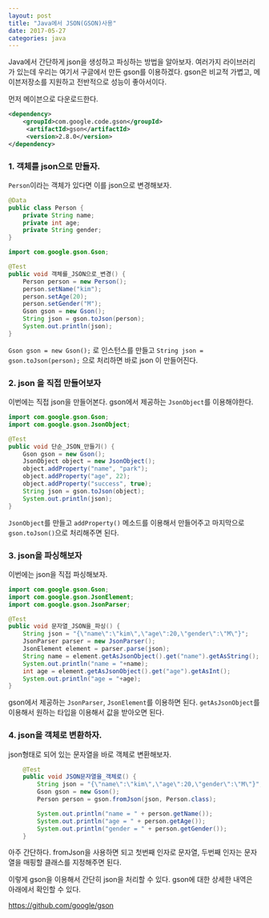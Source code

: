 ```yaml
---
layout: post
title: "Java에서 JSON(GSON)사용"
date: 2017-05-27
categories: java
---
```


Java에서 간단하게 json을 생성하고 파싱하는 방법을 알아보자. 여러가지 라이브러리가 있는데 우리는 여기서 구글에서 만든 gson를 이용하겠다.  gson은 비교적 가볍고, 메이븐저장소를 지원하고 전반적으로 성능이 좋아서이다.

먼저 메이븐으로 다운로드한다. 

```xml
<dependency>
	<groupId>com.google.code.gson</groupId>
	 <artifactId>gson</artifactId>
	 <version>2.8.0</version>
</dependency>
```

### 1. 객체를 json으로 만들자.

`Person`이라는 객체가 있다면 이를 json으로 변경해보자.

```java
@Data
public class Person {
	private String name;
	private int age;
	private String gender;
}
```

```java
import com.google.gson.Gson;

@Test
public void 객체를_JSON으로_변경() {
	Person person = new Person();
	person.setName("kim");
	person.setAge(20);
	person.setGender("M");
	Gson gson = new Gson();
	String json = gson.toJson(person);
	System.out.println(json);
}
```

`Gson gson = new Gson();` 로 인스턴스를 만들고 `String json = gson.toJson(person);` 으로 처리하면 바로 json 이 만들어진다.

### 2. json 을 직접 만들어보자 

이번에는 직접 json을 만들어본다. gson에서 제공하는 `JsonObject`를 이용해야한다. 

```java
import com.google.gson.Gson;
import com.google.gson.JsonObject;

@Test
public void 단순_JSON_만들기() {
	Gson gson = new Gson();
	JsonObject object = new JsonObject();
	object.addProperty("name", "park");
	object.addProperty("age", 22);
	object.addProperty("success", true);
	String json = gson.toJson(object);
	System.out.println(json);
}
```

`JsonObject`를 만들고 `addProperty()` 메소드를 이용해서 만들어주고 마지막으로 `gson.toJson()`으로 처리해주면 된다. 

### 3. json을 파싱해보자

이번에는 json을 직접 파싱해보자.

```java
import com.google.gson.Gson;
import com.google.gson.JsonElement;
import com.google.gson.JsonParser;

@Test
public void 문자열_JSON을_파싱() {
	String json = "{\"name\":\"kim\",\"age\":20,\"gender\":\"M\"}";
	JsonParser parser = new JsonParser();
	JsonElement element = parser.parse(json);
	String name = element.getAsJsonObject().get("name").getAsString();
	System.out.println("name = "+name);
	int age = element.getAsJsonObject().get("age").getAsInt();
	System.out.println("age = "+age);		
}
```

gson에서 제공하는 `JsonParser`, `JsonElement`를 이용하면 된다.  `getAsJsonObject`를 이용해서 원하는 타입을 이용해서 값을 받아오면 된다. 


### 4. json을 객체로 변환하자.

json형태로 되어 있는 문자열을 바로 객체로 변환해보자. 

```java 
	@Test
	public void JSON문자열을_객체로() {
        String json = "{\"name\":\"kim\",\"age\":20,\"gender\":\"M\"}";
        Gson gson = new Gson();
        Person person = gson.fromJson(json, Person.class);

        System.out.println("name = " + person.getName());
        System.out.println("age = " + person.getAge());
        System.out.println("gender = " + person.getGender());
	}
```

아주 간단하다. fromJson을 사용하면 되고 첫번째 인자로 문자열, 두번째 인자는 문자열을 매핑할 클래스를 지정해주면 된다. 

이렇게 gson을 이용해서 간단히 json을 처리할 수 있다. 
gson에 대한 상세한 내역은 아래에서 확인할 수 있다. 

https://github.com/google/gson

